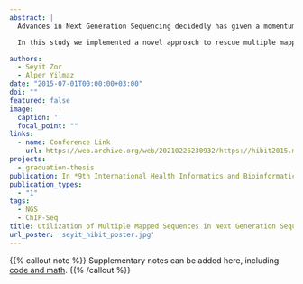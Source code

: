 ```yaml
---
abstract: |
  Advances in Next Generation Sequencing decidedly has given a momentum to molecular biology and genetics. It has been a tool for modernization of conventional techniques. A sequencing-based method ChIP-Seq is used for identification of binding patterns of DNA-associated proteins. Success of this method depends on alignment of short reads onto a reference genome. Most mappable short reads align to a single genomic location with at least the rate of %75. However existence of reads which are mapped to more than one location (multiple mapped reads) onto genome is problematic. These reads are generally excluded during studies. Various algorithms and probabilistic techniques has been developed to utilize multiple mapped reads so achieving meaningful information from these excluded reads become more possible. Due to the shortness of ChIP-Seq reads and repetitive nature of genomic DNA, a standard for aligment of multiple mapped reads has not been fully achieved yet. As of today, most ChIP-Seq studies discards multiple mapped reads.

  In this study we implemented a novel approach to rescue multiple mapped reads by extending reads by library preparation length and then mapping to genome. We observed that the coverage of extended alignment overlapped with mappable or unique regions of genome. Hence, our findings reveal potential significance that multiple mapped reads carry valuable information that should be recovered and included in ChIP-Seq analysis

authors:
  - Seyit Zor 
  - Alper Yilmaz 
date: "2015-07-01T00:00:00+03:00"
doi: ""
featured: false
image:
  caption: ''
  focal_point: ""
links:
  - name: Conference Link
    url: https://web.archive.org/web/20210226230932/https://hibit2015.mu.edu.tr/
projects:
  - graduation-thesis
publication: In *9th International Health Informatics and Bioinformatics Symposium*
publication_types:
  - "1"
tags:
  - NGS
  - ChIP-Seq
title: Utilization of Multiple Mapped Sequences in Next Generation Sequencing Especially in Chip-Seq Experiments
url_poster: 'seyit_hibit_poster.jpg'
---
```


{{% callout note %}}
Supplementary notes can be added here, including [code and math](https://sourcethemes.com/academic/docs/writing-markdown-latex/).
{{% /callout %}}
